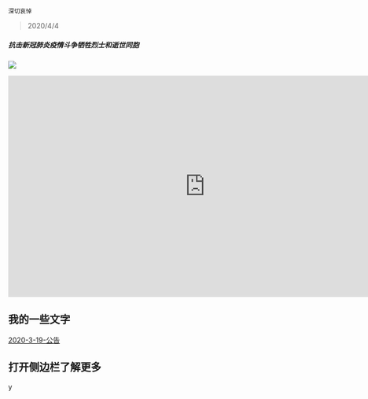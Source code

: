 `深切哀悼`
> 2020/4/4
##### 抗击新冠肺炎疫情斗争牺牲烈士和逝世同胞
![](https://ss1.bdstatic.com/70cFuXSh_Q1YnxGkpoWK1HF6hhy/it/u=2707881020,3314832193&fm=11&gp=0.jpg)
<!-- slide vertical=true -->
<iframe 
    width="800" 
    height="450" 
    src="https://www.bilibili.com/video/BV1Yp4y117pH/"
    frameborder="0" 
    allowfullscreen>
</iframe>
<!-- slide -->

## 我的一些文字
[2020-3-19-公告](https://inforest.xzzxz.cn/_posts/2020-03-19-%E9%80%9A%E7%9F%A5/)

<!-- slide vertical=true -->
## 打开侧边栏了解更多
y
